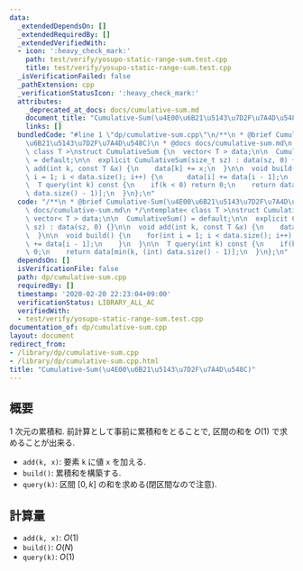 ```yaml
---
data:
  _extendedDependsOn: []
  _extendedRequiredBy: []
  _extendedVerifiedWith:
  - icon: ':heavy_check_mark:'
    path: test/verify/yosupo-static-range-sum.test.cpp
    title: test/verify/yosupo-static-range-sum.test.cpp
  _isVerificationFailed: false
  _pathExtension: cpp
  _verificationStatusIcon: ':heavy_check_mark:'
  attributes:
    _deprecated_at_docs: docs/cumulative-sum.md
    document_title: "Cumulative-Sum(\u4E00\u6B21\u5143\u7D2F\u7A4D\u548C)"
    links: []
  bundledCode: "#line 1 \"dp/cumulative-sum.cpp\"\n/**\n * @brief Cumulative-Sum(\u4E00\
    \u6B21\u5143\u7D2F\u7A4D\u548C)\n * @docs docs/cumulative-sum.md\n */\ntemplate<\
    \ class T >\nstruct CumulativeSum {\n  vector< T > data;\n\n  CumulativeSum()\
    \ = default;\n\n  explicit CumulativeSum(size_t sz) : data(sz, 0) {}\n\n  void\
    \ add(int k, const T &x) {\n    data[k] += x;\n  }\n\n  void build() {\n    for(int\
    \ i = 1; i < data.size(); i++) {\n      data[i] += data[i - 1];\n    }\n  }\n\n\
    \  T query(int k) const {\n    if(k < 0) return 0;\n    return data[min(k, (int)\
    \ data.size() - 1)];\n  }\n};\n"
  code: "/**\n * @brief Cumulative-Sum(\u4E00\u6B21\u5143\u7D2F\u7A4D\u548C)\n * @docs\
    \ docs/cumulative-sum.md\n */\ntemplate< class T >\nstruct CumulativeSum {\n \
    \ vector< T > data;\n\n  CumulativeSum() = default;\n\n  explicit CumulativeSum(size_t\
    \ sz) : data(sz, 0) {}\n\n  void add(int k, const T &x) {\n    data[k] += x;\n\
    \  }\n\n  void build() {\n    for(int i = 1; i < data.size(); i++) {\n      data[i]\
    \ += data[i - 1];\n    }\n  }\n\n  T query(int k) const {\n    if(k < 0) return\
    \ 0;\n    return data[min(k, (int) data.size() - 1)];\n  }\n};\n"
  dependsOn: []
  isVerificationFile: false
  path: dp/cumulative-sum.cpp
  requiredBy: []
  timestamp: '2020-02-20 22:23:04+09:00'
  verificationStatus: LIBRARY_ALL_AC
  verifiedWith:
  - test/verify/yosupo-static-range-sum.test.cpp
documentation_of: dp/cumulative-sum.cpp
layout: document
redirect_from:
- /library/dp/cumulative-sum.cpp
- /library/dp/cumulative-sum.cpp.html
title: "Cumulative-Sum(\u4E00\u6B21\u5143\u7D2F\u7A4D\u548C)"
---
```

## 概要

$1$ 次元の累積和. 前計算として事前に累積和をとることで, 区間の和を $O(1)$ で求めることが出来る.

* `add(k, x)`: 要素 `k` に値 `x` を加える.
* `build()`: 累積和を構築する.
* `query(k)`: 区間 $[0, k]$ の和を求める(閉区間なので注意).

## 計算量

* `add(k, x)`: $O(1)$
* `build()`: $O(N)$
* `query(k)`: $O(1)$
